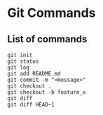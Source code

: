 # Git Commands

## List of commands

```
git init
git status
git log
git add README.md
git commit -m "<message>" 
git checkout .
git checkout -b feature_x
git diff
git diff HEAD~1
```
